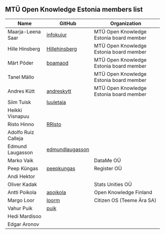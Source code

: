 ## MTÜ Open Knowledge Estonia members list

| Name | GitHub | Organization | 
|--|--|--| 
| Maarja-Leena Saar | [infokujur](https://github.com/infokujur) | MTÜ Open Knowledge Estonia board member | 
| Hille Hinsberg | [Hillehinsberg](https://github.com/Hillehinsberg) | MTÜ Open Knowledge Estonia board member | 
| Märt Põder | [boamaod](https://github.com/boamaod) | MTÜ Open Knowledge Estonia board member | 
| Tanel Mällo |  | MTÜ Open Knowledge Estonia board member | 
| Andres Kütt | [andreskytt](https://github.com/andreskytt) | MTÜ Open Knowledge Estonia board member | 
| Siim Tuisk | [luuletaja](https://github.com/luuletaja) |  | 
| Heikki Visnapuu |  |  | 
| Risto Hinno | [RRisto](https://github.com/rristo) |  | 
| Adolfo Ruiz Calleja |  |  | 
| Edmund Laugasson | [edmundlaugasson](https://github.com/edmundlaugasson) |  | 
| Marko Vaik |  | DataMe OÜ | 
| Peep Küngas | [peepkungas](https://github.com/peepkungas) | Register OÜ | 
| Andi Hektor |  |  | 
| Oliver Kadak |  | Stats Unities OÜ | 
| Antti Poikola | [apoikola](https://github.com/apoikola) | Open Knowledge Finland | 
| Margo Loor | [loorm](https://github.com/loorm) | Citizen OS (Teeme Ära SA) | 
| Vahur Puik | [puik](https://github.com/puik) |  | 
| Hedi Mardisoo |  |  | 
| Edgar Aronov |  |  | 
